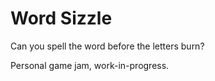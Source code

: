 # Word Sizzle

Can you spell the word before the letters burn?

Personal game jam, work-in-progress.
